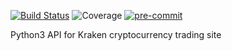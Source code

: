 [![Build Status](https://travis-ci.com/SnarkAttack/krakencli.svg?branch=master)](https://travis-ci.com/SnarkAttack/krakencli) ![Coverage](https://img.shields.io/badge/Coverage-93%25-green) [![pre-commit](https://img.shields.io/badge/pre--commit-enabled-brightgreen?logo=pre-commit&logoColor=white)](https://github.com/pre-commit/pre-commit)

Python3 API for Kraken cryptocurrency trading site
